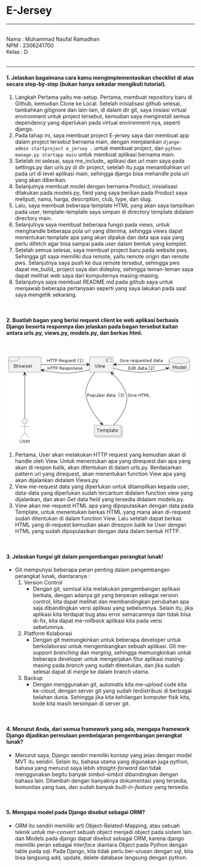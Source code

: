 # E-Jersey
---
<br>
Nama    : Muhammad Naufal Ramadhan <br>
NPM     : 2306241700 <br>
Kelas   : D <br>
<br>

---
#### 1. Jelaskan bagaimana cara kamu mengimplementasikan checklist di atas secara step-by-step (bukan hanya sekadar mengikuti tutorial).
 1) Langkah Pertama yaitu me-setup. Pertama, membuat repository baru di Github, kemudian Clone ke Local. Setelah inisialisasi github selesai, tambahkan gitignore dan lain-lain, di dalam dir git, saya inisiasi virtual environment untuk project tersebut, kemudian saya menginstall semua dependency yang diperlukan pada virtual environment nya, seperti django.
 2) Pada tahap ini, saya membuat project E-jersey saya dan membuat app dalam project tersebut bernama main, dengan menjalankan `django-admin startproject e_jersey .` untuk membuat project, dan `python manage.py startapp main` untuk membuat aplikasi bernama main.
 3) Setelah ini selesai, saya me_include_ aplikasi dan url main saya pada settings.py dan urls.py di dir project, setelah itu juga menambahkan url pada url di level aplikasi main, sehingga django bisa mehandle pola url yang akan diberikan.
 4) Selanjutnya membuat model dengan bernama Product, inisialisasi dilakukan pada models.py, field yang saya berikan pada Product saya meliputi, nama, harga, description, club, type, dan slug.
 5) Lalu, saya membuat beberapa template HTML yang akan saya tampilkan pada user, template-template saya simpan di directory template didalam directory main.
 6) Selanjutnya saya membuat beberapa fungsi pada views, untuk menghandle beberapa pola url yang diterima, sehingga views dapat menentukan template apa yang akan dipakai dan data apa saja yang perlu difetch agar bisa sampai pada user dalam bentuk yang komplet.
 7) Setelah semua selesai, saya membuat project baru pada website pws. Sehingga git saya memiliki dua remote, yaitu remote origin dan remote pws. Selanjutnya saya push ke dua remote tersebut, sehingga pws dapat me_build_ project saya dan dideploy, sehingga teman-teman saya dapat melihat web saya dari komputernya masing-masing.
 8) Selanjutnya saya membuat README.md pada github saya untuk menjawab beberapa pertanyaan seperti yang saya lakukan pada saat saya mengetik sekarang. 
<br>

#### 2. Buatlah bagan yang berisi request client ke web aplikasi berbasis Django beserta responnya dan jelaskan pada bagan tersebut kaitan antara urls.py, views.py, models.py, dan berkas html. 
<br>

  ![Bagan](bagan/uml.png)
  <br>
  
  1. Pertama, User akan melakukan HTTP request yang kemudian akan di handle oleh View. Untuk menentukan apa yang direquest dan apa yang akan di respon balik, akan ditentukan di dalam urls.py. Berdasarkan pattern url yang direquest, akan menentukan function View apa yang akan dijalankan didalam Views.py.
  2. View me-request data yang diperlukan untuk ditampilkan kepada user, data-data yang diperlukan sudah tercantum didalam function view yang dijalankan, dan akan _Get_ data field yang tersedia didalam models.py.
  3. View akan me-request HTML apa yang dipopulasikan dengan data pada Template, untuk menentukan berkas HTML yang mana akan di-request sudah ditentukan di dalam function View. Lalu setelah dapat berkas HTML yang di-request kemudian akan direspon balik ke User dengan HTML yang sudah dipopulasikan dengan data dalam bentuk HTTP.
<br>

#### 3. Jelaskan fungsi git dalam pengembangan perangkat lunak!
  *  Git mempunyai beberapa peran penting dalam pengembangan perangkat lunak, diantaranya :
    <br>
      1. Version Control
          * Dengan git, semisal kita melakukan pengembangan aplikasi berkala, dengan adanya git yang berperan sebagai version control, kita dapat melihat dan membandingkan perubahan apa saja dibandingkan versi aplikasi yang sebelumnya. Selain itu, jika aplikasi kita terdapat bug atau error semacamnya dan tidak bisa di-fix, kita dapat me-_rollback_ aplikasi kita pada versi sebelumnya.
      2. Platform Kolaborasi
          * Dengan git memungkinkan untuk beberapa developer untuk berkolaborasi untuk mengembangkan sebuah aplikasi. Git me-support _branching_ dan _merging_, sehingga memungkinkan untuk beberapa developer untuk mengerjakan fitur aplikasi masing-masing pada _branch_ yang sudah ditentukan, dan jika sudah selesai dapat di _merge_ ke dalam branch utama.
      3. Backup
          * Dengan menggunakan git, automatis kita me-_upload_ code kita ke-_cloud_, dengan server git yang sudah terdistribusi di berbagai belahan dunia. Sehingga jika kita kehilangan komputer fisik kita, kode kita masih tersimpan di server git.
<br>

#### 4. Menurut Anda, dari semua framework yang ada, mengapa framework Django dijadikan permulaan pembelajaran pengembangan perangkat lunak?
  * Menurut saya, Django sendiri memiliki konsep yang jelas dengan model MVT itu sendiri. Selain itu, bahasa utama yang digunakan juga python, bahasa yang menurut saya lebih _straight-forward_ dan tidak menggunakan begitu banyak simbol-simbol dibandingkan dengan bahasa lain. Ditambah dengan banyaknya dokumentasi yang tersedia, komunitas yang luas, dan sudah banyak _built-in-feature_ yang tersedia.
<br>

#### 5. Mengapa model pada Django disebut sebagai ORM?
  * ORM itu sendiri memiliki arti Object-Related-Mapping, atau sebuah teknik untuk me-_convert_ sebuah object menjadi object pada sistem lain. dan Models pada django dapat disebut sebagai ORM, karena django memiliki peran sebagai _interface_ diantara Object pada Python dengan table pada sql. Pada Django, kita tidak perlu ber-urusan dengan sql, kita bisa langsung add, update, delete database langsung dengan python.
